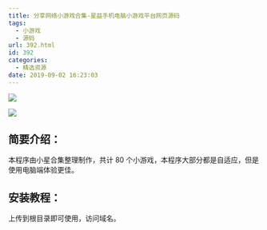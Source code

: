 ```yaml
---
title: 分享网络小游戏合集-星益手机电脑小游戏平台网页源码
tags:
  - 小游戏
  - 源码
url: 392.html
id: 392
categories:
  - 精选资源
date: 2019-09-02 16:23:03
---
```


![](https://img.viapi.cn/wp/uploads/2019/08/6dfe1565324369.png)

<!-- more -->

![](https://img.viapi.cn/wp/uploads/2019/08/9dfb1565324242.png)

## 简要介绍：

本程序由小星合集整理制作，共计 80 个小游戏，本程序大部分都是自适应，但是使用电脑端体验更佳。

## 安装教程：

上传到根目录即可使用，访问域名。
